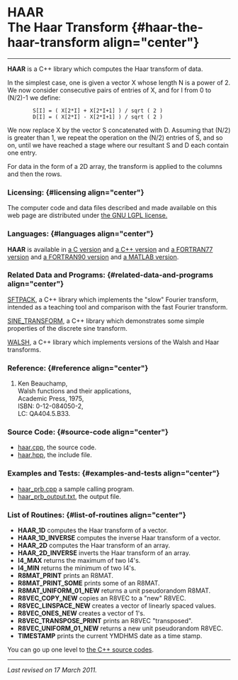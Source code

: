 HAAR\
The Haar Transform {#haar-the-haar-transform align="center"}
==================

------------------------------------------------------------------------

**HAAR** is a C++ library which computes the Haar transform of data.

In the simplest case, one is given a vector X whose length N is a power
of 2. We now consider consecutive pairs of entries of X, and for I from
0 to (N/2)-1 we define:

            S[I] = ( X[2*I] + X[2*I+1] ) / sqrt ( 2 )
            D[I] = ( X[2*I] - X[2*I+1] ) / sqrt ( 2 )
          

We now replace X by the vector S concatenated with D. Assuming that
(N/2) is greater than 1, we repeat the operation on the (N/2) entries of
S, and so on, until we have reached a stage where our resultant S and D
each contain one entry.

For data in the form of a 2D array, the transform is applied to the
columns and then the rows.

### Licensing: {#licensing align="center"}

The computer code and data files described and made available on this
web page are distributed under [the GNU LGPL
license.](../../txt/gnu_lgpl.txt)

### Languages: {#languages align="center"}

**HAAR** is available in [a C version](../../c_src/haar/haar.html) and
[a C++ version](../../cpp_src/haar/haar.html) and [a FORTRAN77
version](../../f77_src/haar/haar.html) and [a FORTRAN90
version](../../f_src/haar/haar.html) and [a MATLAB
version](../../m_src/haar/haar.html).

### Related Data and Programs: {#related-data-and-programs align="center"}

[SFTPACK](../../cpp_src/sftpack/sftpack.html), a C++ library which
implements the "slow" Fourier transform, intended as a teaching tool and
comparison with the fast Fourier transform.

[SINE\_TRANSFORM](../../cpp_src/sine_transform/sine_transform.html), a
C++ library which demonstrates some simple properties of the discrete
sine transform.

[WALSH](../../cpp_src/walsh/walsh.html), a C++ library which implements
versions of the Walsh and Haar transforms.

### Reference: {#reference align="center"}

1.  Ken Beauchamp,\
    Walsh functions and their applications,\
    Academic Press, 1975,\
    ISBN: 0-12-084050-2,\
    LC: QA404.5.B33.

### Source Code: {#source-code align="center"}

-   [haar.cpp](haar.cpp), the source code.
-   [haar.hpp](haar.hpp), the include file.

### Examples and Tests: {#examples-and-tests align="center"}

-   [haar\_prb.cpp](haar_prb.cpp) a sample calling program.
-   [haar\_prb\_output.txt](haar_prb_output.txt), the output file.

### List of Routines: {#list-of-routines align="center"}

-   **HAAR\_1D** computes the Haar transform of a vector.
-   **HAAR\_1D\_INVERSE** computes the inverse Haar transform of a
    vector.
-   **HAAR\_2D** computes the Haar transform of an array.
-   **HAAR\_2D\_INVERSE** inverts the Haar transform of an array.
-   **I4\_MAX** returns the maximum of two I4's.
-   **I4\_MIN** returns the minimum of two I4's.
-   **R8MAT\_PRINT** prints an R8MAT.
-   **R8MAT\_PRINT\_SOME** prints some of an R8MAT.
-   **R8MAT\_UNIFORM\_01\_NEW** returns a unit pseudorandom R8MAT.
-   **R8VEC\_COPY\_NEW** copies an R8VEC to a "new" R8VEC.
-   **R8VEC\_LINSPACE\_NEW** creates a vector of linearly spaced values.
-   **R8VEC\_ONES\_NEW** creates a vector of 1's.
-   **R8VEC\_TRANSPOSE\_PRINT** prints an R8VEC "transposed".
-   **R8VEC\_UNIFORM\_01\_NEW** returns a new unit pseudorandom R8VEC.
-   **TIMESTAMP** prints the current YMDHMS date as a time stamp.

You can go up one level to [the C++ source codes](../cpp_src.html).

------------------------------------------------------------------------

*Last revised on 17 March 2011.*
